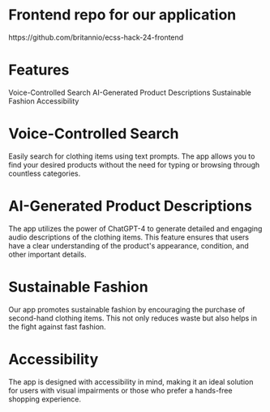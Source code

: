 <h1> Frontend repo for our application </h1>
https://github.com/britannio/ecss-hack-24-frontend
<h1>Features</h1>
Voice-Controlled Search
AI-Generated Product Descriptions
Sustainable Fashion
Accessibility

<h1>Voice-Controlled Search</h1>
Easily search for clothing items using text prompts. The app allows you to find your desired products without the need for typing or browsing through countless categories.

<h1>AI-Generated Product Descriptions</h1>
The app utilizes the power of ChatGPT-4 to generate detailed and engaging audio descriptions of the clothing items. This feature ensures that users have a clear understanding of the product's appearance, condition, and other important details.

<h1>Sustainable Fashion</h1>
Our app promotes sustainable fashion by encouraging the purchase of second-hand clothing items. This not only reduces waste but also helps in the fight against fast fashion.

<h1>Accessibility</h1>
The app is designed with accessibility in mind, making it an ideal solution for users with visual impairments or those who prefer a hands-free shopping experience.
